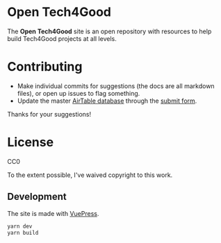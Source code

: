 # Open Tech4Good

The **Open Tech4Good** site is an open repository with resources to help build Tech4Good projects at all levels.

# Contributing

- Make individual commits for suggestions (the docs are all markdown files), or open up issues to flag something.
- Update the master [AirTable database](https://airtable.com/shrIyFNx0PYL39Alh/tbl9kGk4uuG08xTJt) through the [submit form](https://airtable.com/shrtcZuxBz8d6tHjE).

Thanks for your suggestions!

# License

CC0

To the extent possible, I've waived copyright to this work.

## Development

The site is made with [VuePress](https://vuepress.vuejs.org/).

```bash
yarn dev
yarn build
```
